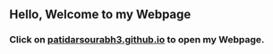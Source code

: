 ## Hello, Welcome to my Webpage
### Click on <a href ="https://patidarsourabh3.github.io">patidarsourabh3.github.io</a> to open my Webpage.


